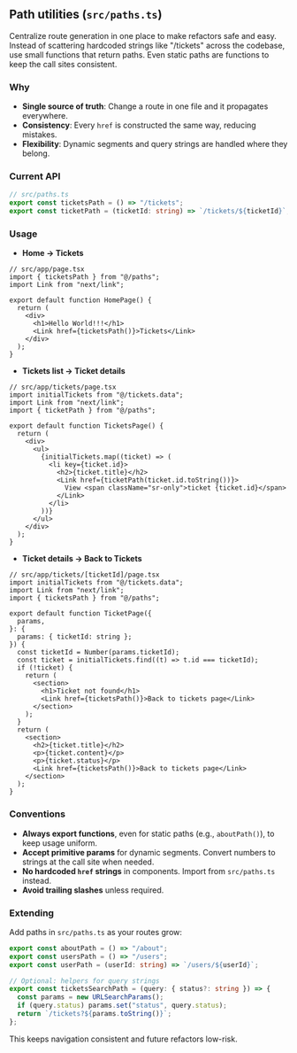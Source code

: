 ## Path utilities (`src/paths.ts`)

Centralize route generation in one place to make refactors safe and easy. Instead of scattering hardcoded strings like "/tickets" across the codebase, use small functions that return paths. Even static paths are functions to keep the call sites consistent.

### Why

- **Single source of truth**: Change a route in one file and it propagates everywhere.
- **Consistency**: Every `href` is constructed the same way, reducing mistakes.
- **Flexibility**: Dynamic segments and query strings are handled where they belong.

### Current API

```ts
// src/paths.ts
export const ticketsPath = () => "/tickets";
export const ticketPath = (ticketId: string) => `/tickets/${ticketId}`;
```

### Usage

- **Home → Tickets**

```tsx
// src/app/page.tsx
import { ticketsPath } from "@/paths";
import Link from "next/link";

export default function HomePage() {
  return (
    <div>
      <h1>Hello World!!!</h1>
      <Link href={ticketsPath()}>Tickets</Link>
    </div>
  );
}
```

- **Tickets list → Ticket details**

```tsx
// src/app/tickets/page.tsx
import initialTickets from "@/tickets.data";
import Link from "next/link";
import { ticketPath } from "@/paths";

export default function TicketsPage() {
  return (
    <div>
      <ul>
        {initialTickets.map((ticket) => (
          <li key={ticket.id}>
            <h2>{ticket.title}</h2>
            <Link href={ticketPath(ticket.id.toString())}>
              View <span className="sr-only">ticket {ticket.id}</span>
            </Link>
          </li>
        ))}
      </ul>
    </div>
  );
}
```

- **Ticket details → Back to Tickets**

```tsx
// src/app/tickets/[ticketId]/page.tsx
import initialTickets from "@/tickets.data";
import Link from "next/link";
import { ticketsPath } from "@/paths";

export default function TicketPage({
  params,
}: {
  params: { ticketId: string };
}) {
  const ticketId = Number(params.ticketId);
  const ticket = initialTickets.find((t) => t.id === ticketId);
  if (!ticket) {
    return (
      <section>
        <h1>Ticket not found</h1>
        <Link href={ticketsPath()}>Back to tickets page</Link>
      </section>
    );
  }
  return (
    <section>
      <h2>{ticket.title}</h2>
      <p>{ticket.content}</p>
      <p>{ticket.status}</p>
      <Link href={ticketsPath()}>Back to tickets page</Link>
    </section>
  );
}
```

### Conventions

- **Always export functions**, even for static paths (e.g., `aboutPath()`), to keep usage uniform.
- **Accept primitive params** for dynamic segments. Convert numbers to strings at the call site when needed.
- **No hardcoded `href` strings** in components. Import from `src/paths.ts` instead.
- **Avoid trailing slashes** unless required.

### Extending

Add paths in `src/paths.ts` as your routes grow:

```ts
export const aboutPath = () => "/about";
export const usersPath = () => "/users";
export const userPath = (userId: string) => `/users/${userId}`;

// Optional: helpers for query strings
export const ticketsSearchPath = (query: { status?: string }) => {
  const params = new URLSearchParams();
  if (query.status) params.set("status", query.status);
  return `/tickets?${params.toString()}`;
};
```

This keeps navigation consistent and future refactors low-risk.
